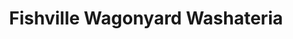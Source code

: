 ---
title: "Fishville Wagonyard Washateria"
url: /palacios/fishville-wagonyard-washateria/
shop: laundry
---
